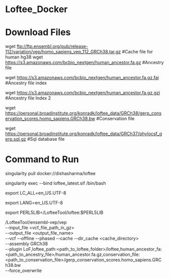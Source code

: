 # Loftee_Docker
# Download Files
wget ftp://ftp.ensembl.org/pub/release-112/variation/vep/homo_sapiens_vep_112_GRCh38.tar.gz #Cache file for human hg38
wget https://s3.amazonaws.com/bcbio_nextgen/human_ancestor.fa.gz #Ancestry file

wget https://s3.amazonaws.com/bcbio_nextgen/human_ancestor.fa.gz.fai #Ancestry file index

wget https://s3.amazonaws.com/bcbio_nextgen/human_ancestor.fa.gz.gzi #Ancestry file Index 2

wget https://personal.broadinstitute.org/konradk/loftee_data/GRCh38/gerp_conservation_scores.homo_sapiens.GRCh38.bw #Conservation file

wget https://personal.broadinstitute.org/konradk/loftee_data/GRCh37/phylocsf_gerp.sql.gz #Sql database file
 
# Command to Run
singularity pull docker://dishasharma/loftee

singularity exec --bind <WorkingDirPath> loftee_latest.sif /bin/bash


export LC_ALL=en_US.UTF-8

export LANG=en_US.UTF-8

export PERL5LIB=/LofteeTool/loftee:$PERL5LIB

/LofteeTool/ensembl-vep/vep \
--input_file <vcf_file_path_in_gz> \
--output_file <output_file_name> \
--vcf --offline --phased --cache --dir_cache <cache_directory> \
--assembly GRCh38 \
--plugin LoF,loftee_path:<path_to_loftee_folder>/loftee,human_ancestor_fa:<path_to_ancestry_file>/human_ancestor.fa.gz,conservation_file:<path_to_conservation_file>/gerp_conservation_scores.homo_sapiens.GRCh38.bw \
--force_overwrite